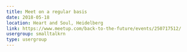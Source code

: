```yaml
---
title: Meet on a regular basis
date: 2018-05-18
location: Heart and Soul, Heidelberg
link: https://www.meetup.com/back-to-the-future/events/250717512/
usergroup: smalltalkrn
type: usergroup
---
```

